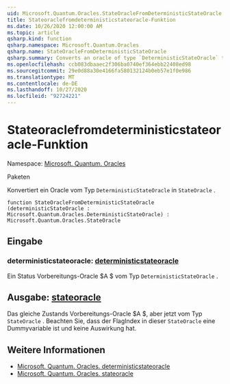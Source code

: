 ```yaml
---
uid: Microsoft.Quantum.Oracles.StateOracleFromDeterministicStateOracle
title: Stateoraclefromdeterministicstateoracle-Funktion
ms.date: 10/26/2020 12:00:00 AM
ms.topic: article
qsharp.kind: function
qsharp.namespace: Microsoft.Quantum.Oracles
qsharp.name: StateOracleFromDeterministicStateOracle
qsharp.summary: Converts an oracle of type `DeterministicStateOracle` to `StateOracle`.
ms.openlocfilehash: ccb083dbaaec2f306ba0740ef364ebb22408ed98
ms.sourcegitcommit: 29e0d88a30e4166fa580132124b0eb57e1f0e986
ms.translationtype: MT
ms.contentlocale: de-DE
ms.lasthandoff: 10/27/2020
ms.locfileid: "92724221"
---
```

# <a name="stateoraclefromdeterministicstateoracle-function"></a>Stateoraclefromdeterministicstateoracle-Funktion

Namespace: [Microsoft. Quantum. Oracles](xref:Microsoft.Quantum.Oracles)

Paketen [](https://nuget.org/packages/)


Konvertiert ein Oracle vom Typ `DeterministicStateOracle` in `StateOracle` .

```qsharp
function StateOracleFromDeterministicStateOracle (deterministicStateOracle : Microsoft.Quantum.Oracles.DeterministicStateOracle) : Microsoft.Quantum.Oracles.StateOracle
```


## <a name="input"></a>Eingabe

### <a name="deterministicstateoracle--deterministicstateoracle"></a>deterministicstateoracle: [deterministicstateoracle](xref:Microsoft.Quantum.Oracles.DeterministicStateOracle)

Ein Status Vorbereitungs-Oracle $A $ vom Typ `DeterministicStateOracle` .



## <a name="output--stateoracle"></a>Ausgabe: [stateoracle](xref:Microsoft.Quantum.Oracles.StateOracle)

Das gleiche Zustands Vorbereitungs-Oracle $A $, aber jetzt vom Typ `StateOracle` . Beachten Sie, dass der FlagIndex in dieser `StateOracle` eine Dummyvariable ist und keine Auswirkung hat.

## <a name="see-also"></a>Weitere Informationen

- [Microsoft. Quantum. Oracles. deterministicstateoracle](xref:Microsoft.Quantum.Oracles.DeterministicStateOracle)
- [Microsoft. Quantum. Oracles. stateoracle](xref:Microsoft.Quantum.Oracles.StateOracle)